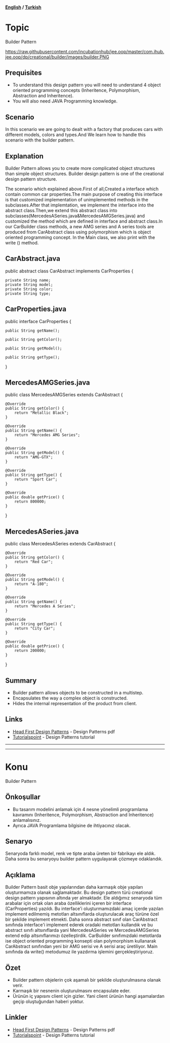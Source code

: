 #### [English](#topic) / [Turkish](#konu)
# Topic

Builder Pattern



https://raw.githubusercontent.com/incubationhub/jee.oop/master/com.ihub.jee.oop/dp/creational/builder/images/builder.PNG

## Prequisites

* To understand this design pattern you will need to understand 4 object oriented programming concepts (Inheritence, Polymorphism, Abstraction and Inheritence). 
* You will also need JAVA Programming knowledge.

## Scenario

In this scenario we are going to  dealt with a factory that produces cars with different models, colors and types.And We learn  how to handle this scenario with the builder pattern.

## Explanation

Builder Pattern allows you to create more complicated object structures than simple object structures. Builder design pattern is one of the creational design pattern structure.

The scenario which explained above.First of all,Created a interface which contain common car properties.The main purpose of creating this interface is that customized implementation of unimplemented methods in the subclasses.After that implemtation, we implement the interface into the abstract class.Then,we extend this abstract class into subclasses(MercedesASeries.java&MercedesAMGSeries.java) and customized the method which are defined in interface and abstract class.In our CarBuilder class methods, a new AMG series and A series tools are produced from CarAbstract class using polymorphism which is object oriented programming concept. In the Main class, we also print with the write () method.

## CarAbstract.java
public abstract class CarAbstract implements CarProperties {

	private String name;
	private String model;
	private String color;
	private String type;

## CarProperties.java
public interface CarProperties {

	public String getName();

	public String getColor();

	public String getModel();

	public String getType();

}

## MercedesAMGSeries.java
public class MercedesAMGSeries extends CarAbstract {

	@Override
	public String getColor() {
		return "Metallic Black";
	}

	@Override
	public String getName() {
		return "Mercedes AMG Series";
	}

	@Override
	public String getModel() {
		return "AMG-GTX";
	}

	@Override
	public String getType() {
		return "Sport Car";
	}

	@Override
	public double getPrice() {
		return 800000;
	}

}

## MercedesASeries.java

public class MercedesASeries extends CarAbstract {

	@Override
	public String getColor() {
		return "Red Car";
	}

	@Override
	public String getModel() {
		return "A-180";
	}

	@Override
	public String getName() {
		return "Mercedes A Series";
	}

	@Override
	public String getType() {
		return "City Car";
	}

	@Override
	public double getPrice() {
		return 200000;
	}

}

## Summary

* Builder pattern allows objects to be constructed in a multistep.
* Encapsulates the way a complex object is constructed.
* Hides the internal representation of the product from client.

## Links

* [Head First Design Patterns](https://github.com/kanastasov/Advanced-Java-Programming--First-Semeste-/blob/master/Design%20Patterns%20For%20Dummies%20%26%20HeadFirst/head%20first%20design%20patterns%20-%20ora%202004.pdf) - Design Patterns pdf
* [Tutorialspoint](https://www.tutorialspoint.com/design_pattern/builder_pattern.htm) - Design Patterns tutorial

---
---

# Konu

Builder Pattern

## Önkoşullar

* Bu tasarım modelini anlamak için 4 nesne yönelimli programlama kavramını (Inheritence, Polymorphism, Abstraction and Inheritence) anlamalısınız. 
* Ayrıca JAVA Programlama bilgisine de ihtiyacınız olacak.

## Senaryo

Senaryoda farklı model, renk ve tipte araba üreten bir fabrikayı ele aldık. Daha sonra bu senaryoyu builder pattern uygulayarak çözmeye odaklandık.

## Açıklama

Builder Pattern basit obje yapılarından daha karmaşık obje yapıları oluşturmamıza olanak sağlamaktadır. Bu design pattern türü creational design pattern yapısının altında yer almaktadır.
Ele aldığımız senaryoda tüm arabalar için ortak olan araba özelliklerini içeren bir interface (CarProperties) yazıldı. Bu interface'i oluşturmamızdaki amaç içerde yazılan implement edilmemiş metotları altsınıflarda oluşturulacak araç türüne özel bir şekilde implement etmekti. Daha sonra abstract sınıf olan CarAbstract sınıfında interface'i implement ederek oradaki metotları kullandık ve bu abstract sınıfı altsınıflarda yani MercedesASeries ve MercedesAMGSeries extend edip altsınıflarımızı özelleştirdik. CarBuilder sınıfımızdaki metotlarda ise object oriented programming konsepti olan polymorphism kullanarak CarAbstract sınıfından yeni bir AMG serisi ve A serisi araç üretiliyor. Main sınıfında da write() metodumuz ile yazdırma işlemini gerçekleştiriyoruz.

## Özet

* Builder pattern objelerin çok aşamalı bir şekilde oluşturulmasına olanak verir.
* Karmaşık bir nesnenin oluşturulmasını encapsulate eder.
* Ürünün iç yapısını client için gizler. Yani client ürünün hangi aşamalardan geçip oluştuğundan haberi yoktur.

## Linkler

* [Head First Design Patterns](https://github.com/kanastasov/Advanced-Java-Programming--First-Semeste-/blob/master/Design%20Patterns%20For%20Dummies%20%26%20HeadFirst/head%20first%20design%20patterns%20-%20ora%202004.pdf) - Design Patterns pdf
* [Tutorialspoint](https://www.tutorialspoint.com/design_pattern/builder_pattern.htm) - Design Patterns tutorial
